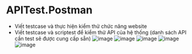 # APITest.Postman
- Viết testcase và thực hiện kiểm thử chức năng website
- Viết testcase và scriptest để kiểm thử API của hệ thống (danh sách API cần test sẽ được cung cấp sẵn)
 ![image](https://github.com/selenpham/APITest.Postman/assets/59055154/cfcb3877-3776-46d8-82bd-b35bf3605591)
![image](https://github.com/selenpham/APITest.Postman/assets/59055154/75d5faa4-32c4-465f-8d9f-df2105f1d184)
![image](https://github.com/selenpham/APITest.Postman/assets/59055154/370682ab-9bd4-4016-9cb2-a81c6a8ef3b0)
![image](https://github.com/selenpham/APITest.Postman/assets/59055154/70b136f0-4b06-495d-a34a-8766b627cef8)
![image](https://github.com/selenpham/APITest.Postman/assets/59055154/1f15575a-0991-4017-873d-8bd879bc3112)


